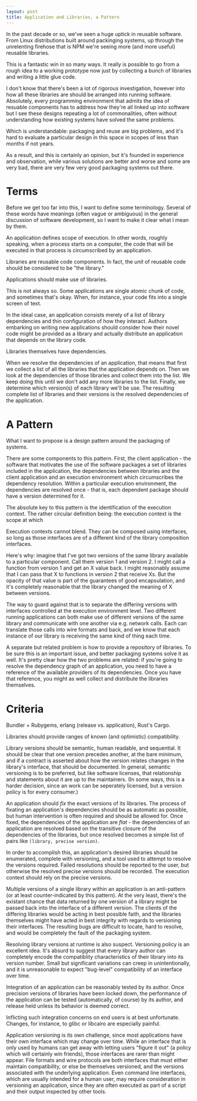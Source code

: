 ```yaml
---
layout: post
title: Application and Libraries, a Pattern
---
```


In the past decade or so, we've seen a huge uptick in reusable software.
From Linux distributions built around packinging systems,
up through the unrelenting firehose that is NPM
we're seeing more (and more useful) reusable libraries.

This is a fantastic win in so many ways.
It really is possible to go from a rough idea to a working prototype now
just by collecting a bunch of libraries and writing a little glue code.

I don't know that there's been a lot of rigorous investigation, however
into how all these libraries are should be arranged into running software.
Absolutely,
every programming environment that admits the idea of resuable components
has to address how they're all linked up into software
but I see these designs repeating a lot of commonalities,
often without understanding how existing systems have solved the same problems.

Which is understandable: packaging and reuse are big problems,
and it's hard to evaluate a particular design in this space
in scopes of less than months if not years.

As a result,
and this is certainly an opinion,
but it's founded in experience and observation,
while various solutions are better and worse
and some are very bad,
there are very few very good packaging systems out there.

# Terms

Before we get too far into this,
I want to define some terminology.
Several of these words have meanings
(often vague or ambiguous)
in the general discussion of software development,
so I want to make it clear what I mean by them.

An application defines scope of execution. In other words, roughly speaking,
when a process starts on a computer, the code that will be executed in that
process is circumscribed by an application.

Libraries are reusable code components. In fact, the _unit_ of reusable code
should be considered to be "the library."

Applications should make use of libraries.

This is not always so. Some applications are single atomic chunk of code, and
sometimes that's okay. When, for instance, your code fits into a single screen
of text.

In the ideal case, an application consists merely of a list of library
dependencies and thin configuration of how they interact. Authors embarking on
writing new applications should consider how their novel code might be provided
as a library and actually distribute an application that depends on the library
code.

Libraries themselves have dependencies.

When we resolve the dependencies of an application, that means that
first we collect a list of all the libraries that the application depends on.
Then we look at the dependencies of those libraries and collect them into the list.
We keep doing this until we don't add any more libraries to the list.
Finally, we determine which version(s) of each library we'll be use.
The resulting complete list of libraries and their versions is
the resolved dependencies of the application.

# A Pattern

What I want to propose is a design pattern around the packaging of systems.

There are some components to this pattern.
First,
the client application -
the software that motivates the use of the software packages
a set of libraries included in the application,
the dependencies between libraries and the client application
and
an execution environment which circumscribes the dependency resolution.
Within a particular execution environment, the dependencies are resolved once -
that is, each dependent package should have a version determined for it.

The absolute key to this pattern is the identification of the execution context.
The rather circular definition being: the execution context is
the scope at which

Execution contexts cannot blend.
They can be composed using interfaces,
so long as those interfaces are of a different kind of the library composition interfaces.

Here's why:
imagine that I've got two versions of the same library available to a particular component.
Call them version 1 and version 2.
I might call a function from version 1 and get an X value back.
I might reasonably assume that I can pass that X to functions in version 2 that receive Xs.
But the opacity of that value is part of the guarantees of good encapsulation,
and it's completely reasonable that the library changed the meaning of X between versions.

The way to guard against that is to separate the differing versions 
with interfaces controlled at the execution environment level.
Two different running applications can both make use of different versions of the same library
and communicate with one another via e.g. network calls.
Each can translate those calls into wire formats and back,
and we know that each instance of our library is receiving the same kind of thing each time.

A separate but related problem is how to provide a repository of libraries.
To be sure this is an important issue, and better packaging systems solve it as well.
It's pretty clear how the two problems are related:
if you're going to resolve the dependency graph of an application,
you need to have a reference of the available providers of its dependencies.
Once you have that reference, you might as well collect and distribute the
libraries themselves.



# Criteria

Bundler + Rubygems, erlang (release vs. application), Rust's Cargo.

Libraries should provide ranges of known (and optimistic) compatibility.

Library versions should be semantic, human readable, and sequential. It should
be clear that one version precedes another, at the bare minimum, and if a
contract is asserted about how the version relates changes in the library's
interface, that should be documented. In general, semantic versioning is to be
preferred, but like software licenses, that relationship and statements about
it are up to the maintainers. (In some ways, this is a harder decision, since
an work can be seperately licensed, but a version policy is for every
consumer.)

An application should _fix_ the exact versions of its libraries. The process of
fixating an application's dependencies should be as automatic as possible, but
human intervention is often required and should be allowed for. Once fixed, the
dependencies of the application are _flat_ - the dependencies of an application
are resolved based on the transitive closure of the dependencies of the
libraries, but once resolved becomes a simple list of pairs like `(library,
precise version)`.

In order to accomplish this, an application's desired libraries should be
enumerated, complete with versioning, and a tool used to attempt to resolve the
versions required. Failed resolutions should be reported to the user, but
otherwise the resolved precise versions should be recorded. The execution
context should rely on the precise versions.

Multiple versions of a single library within an application is an anti-pattern
(or at least counter-indicated by this pattern). At the very least, there's the
existant chance that data returned by one version of a library might be passed
back into the interface of a different version. The clients of the differing
libraries would be acting in best possible faith, and the libraries themselves
might have acted in best integrity with regards to versioning their interfaces.
The resulting bugs are difficult to locate, hard to resolve, and would be
completely the fault of the packaging system.

Resolving library versions at runtime is also suspect. Versioning policy is an
excellent idea. It's absurd to suggest that every library author can completely
encode the compatiblity characteristics of their library into its version
number. Small but significant variations can creep in unintentionally, and it
is unreasonable to expect "bug-level" compatibility of an interface over time.

Integration of an application can be reasonably tested by its author. Once
precision versions of libraries have been locked down, the performance of the
application can be tested (automatically, of course) by its author, and release
held unless its behavior is deemed correct.

Inflicting such integration concerns on end users is at best unfortunate.
Changes, for instance, to glibc or libcairo are especially painful.

Application versioning is its own challenge, since most applications have their
own interface which may change over time. While an interface that is only used
by humans can get away with letting users "figure it out" (a policy which will
certainly win friends), those interfaces are rarer than might appear. File
formats and wire protocols are both interfaces that must either maintain
compatibility, or else be themselves versioned, and the versions associated
with the underlying application. Even command line interfaces, which are
usually intended for a human user, may require consideration in versioning an
application, since they are often executed as part of a script and their output
inspected by other tools.
